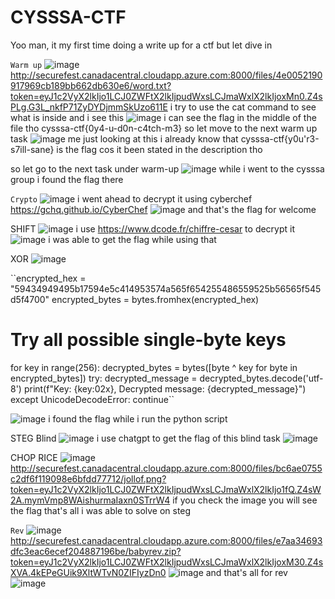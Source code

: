 # CYSSSA-CTF

Yoo man, it my first time doing a write up for a ctf but let dive in 

``Warm up``
![image](https://github.com/user-attachments/assets/2e6ebe0d-d2d7-48a4-bcf5-1e64bdb5d668)
http://securefest.canadacentral.cloudapp.azure.com:8000/files/4e0052190917969cb189bb662db630e6/word.txt?token=eyJ1c2VyX2lkIjo1LCJ0ZWFtX2lkIjpudWxsLCJmaWxlX2lkIjoxMn0.Z4sPLg.G3L_nkfP71ZyDYDjmmSkUzo611E
i try to use the cat command to see what is inside and i see this
![image](https://github.com/user-attachments/assets/15eebae8-3ec8-4f0d-8292-3b8e4562894d)
i can see the flag in the middle of the file tho 
cysssa-ctf{0y4-u-d0n-c4tch-m3}
so let move to the next warm up task
![image](https://github.com/user-attachments/assets/9ab81207-6123-4580-823a-56c22bfbbc03)
me just looking at this i already know that cysssa-ctf{y0u'r3-s7ill-sane} is the flag cos it been stated in the description tho

so let go to the next task under warm-up
![image](https://github.com/user-attachments/assets/188fc3c2-fa09-4de8-80b9-e9c9ec66c987)
while i went to the cysssa group i found the flag there 

``Crypto``
![image](https://github.com/user-attachments/assets/a7aaba97-bcbd-4cc6-8de0-ebc0f8fcba30)
i went ahead to decrypt it using cyberchef https://gchq.github.io/CyberChef
![image](https://github.com/user-attachments/assets/f4991d6c-201b-4c10-b3fd-ea951de783b2)
and that's the flag for welcome

SHIFT
![image](https://github.com/user-attachments/assets/330af8ab-529e-462a-983a-9b902321cc0a)
i use https://www.dcode.fr/chiffre-cesar to decrypt it
![image](https://github.com/user-attachments/assets/643ae4cf-9b1e-4984-8d09-77f49ae967e4)
i was able to get the flag while using that 

XOR
![image](https://github.com/user-attachments/assets/5dde1751-61cf-4432-a0af-7fd540aa4cd8)

``encrypted_hex = "59434949495b17594e5c414953574a565f654255486559525b56565f545d5f4700"
encrypted_bytes = bytes.fromhex(encrypted_hex)

# Try all possible single-byte keys
for key in range(256):
    decrypted_bytes = bytes([byte ^ key for byte in encrypted_bytes])
    try:
        decrypted_message = decrypted_bytes.decode('utf-8')
        print(f"Key: {key:02x}, Decrypted message: {decrypted_message}")
    except UnicodeDecodeError:
        continue``

![image](https://github.com/user-attachments/assets/8812f06c-1ec4-4f7f-95ef-19096d5257b1)
i found the flag while i run the python script 

STEG
Blind
![image](https://github.com/user-attachments/assets/5ef8c1e2-1465-42bc-b95e-5b157fddfb38)
i use chatgpt to get the flag of this blind task
![image](https://github.com/user-attachments/assets/b74d55f8-a237-458a-98f8-550dfec5b491)

CHOP RICE 
![image](https://github.com/user-attachments/assets/899c8f57-bc78-4c33-8ebe-f986e941c853)
http://securefest.canadacentral.cloudapp.azure.com:8000/files/bc6ae0755c2df6f119098e6bfdd77712/jollof.png?token=eyJ1c2VyX2lkIjo1LCJ0ZWFtX2lkIjpudWxsLCJmaWxlX2lkIjo1fQ.Z4sW2A.mymVmp8WAishurmaIaxn0STrrW4
if you check the image you will see the flag
that's all i was able to solve on steg 

``Rev``
![image](https://github.com/user-attachments/assets/bae87b1e-812a-4751-8780-93a0a207b066)
http://securefest.canadacentral.cloudapp.azure.com:8000/files/e7aa34693dfc3eac6ecef204887196be/babyrev.zip?token=eyJ1c2VyX2lkIjo1LCJ0ZWFtX2lkIjpudWxsLCJmaWxlX2lkIjoxM30.Z4sXVA.4kEPeGUik9XltWTvN0ZIFIyzDn0
![image](https://github.com/user-attachments/assets/2595817e-936c-427f-bb05-512c8f866d5b)
and that's all for rev 
![image](https://github.com/user-attachments/assets/a0557740-2f79-4a5c-a6f6-c5737af7398f)


        



